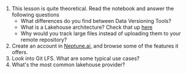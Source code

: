 1. This lesson is quite theoretical. Read the notebook and answer the following questions
    - What differences do you find between Data Versioning Tools?
    - What is a Lakehouse architecture? Check that up [here](http://cidrdb.org/cidr2021/papers/cidr2021_paper17.pdf)
    - Why would you track large files instead of uploading them to your remote repository?
2. Create an account in [Neptune.ai](https://neptune.ai/), and browse some of the features it offers.
3. Look into Git LFS. What are some typical use cases?
4. What's the most common lakehouse provider?